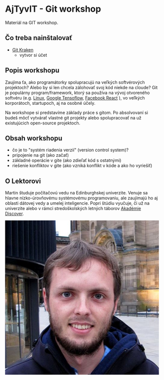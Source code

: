 # AjTyvIT - Git workshop
Materiál na GIT workshop.

## Čo treba nainštalovať
- [Git Kraken](https://www.gitkraken.com/)
    - vytvor si účet

## Popis workshopu
Zaujíma ťa, ako programátorky spolupracujú na veľkých softvérových projektoch?
Alebo by si len chcela zálohovať svoj kód niekde na cloude?
Git je populárny program/framework, ktorý sa používa na vývoj otvoreného softvéru (e.g.
[Linux](https://github.com/torvalds/linux),
[Google Tensoflow](https://github.com/tensorflow/tensorflow),
[Facebook React](https://github.com/facebook/react)
), vo veľkých korporátoch, startupoch, aj na osobné účely.

Na workshope si predstavíme základy práce s gitom.
Po absolvovaní si budeš môcť vytvárať vlastné git projekty alebo spolupracovať na už existujúcich open-source projektoch.


## Obsah workshopu
- čo je to "systém riadenia verzií" (version control system)?
- pripojenie na git (ako začať)
- základné operácie v gite (ako zdieľať kód s ostatnými)
- riešenie konfliktov v gite (ako vzniká konflikt v kóde a ako ho vyriešiť)

## O Lektorovi
Martin študuje počítačovú vedu na Edinburghskej univerzite.
Venuje sa hlavne nízko-úrovňovému systémovému programovaniu, ale zaujímajú ho aj oblasti dátovej vedy a umelej inteligencie.
Popri štúdiu vyučuje, či už na univerzite alebo v rámci stredoškolských letných táborov [Akadémie Discover](https://discover.sk/).

![A test](images/profile.jpg)
